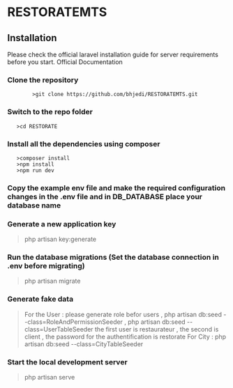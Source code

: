 ﻿# RESTORATEMTS
 
 
 ## Installation

 Please check the official laravel installation guide for server requirements before you start. Official Documentation

### Clone the repository
            >git clone https://github.com/bhjedi/RESTORATEMTS.git
            
### Switch to the repo folder
       >cd RESTORATE
       
### Install all the dependencies using composer
       >composer install
       >npm install
       >npm run dev
### Copy the example env file and make the required configuration changes in the .env file and in DB_DATABASE place your database name 
### Generate a new application key
>php artisan key:generate
### Run the database migrations (Set the database connection in .env before migrating)
>php artisan migrate
### Generate fake data
>For the User :   please generate role befor users , php artisan db:seed --class=RoleAndPermissionSeeder ,  php artisan db:seed --class=UserTableSeeder   the first user is restaurateur , the second is client , the password for the authentification is restorate
>For City : php artisan db:seed --class=CityTableSeeder

### Start the local development server
>php artisan serve








